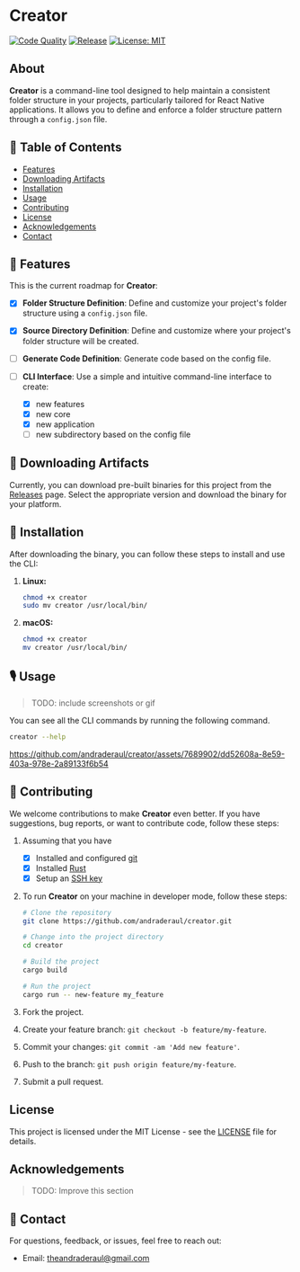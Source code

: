 # Creator

[![Code Quality](https://github.com/andraderaul/creator/actions/workflows/quality.yml/badge.svg)](https://github.com/andraderaul/creator/actions/workflows/quality.yml) [![Release](https://github.com/andraderaul/creator/actions/workflows/release.yml/badge.svg)](https://github.com/andraderaul/creator/actions/workflows/release.yml) [![License: MIT](https://img.shields.io/badge/License-MIT-blue.svg)](https://opensource.org/licenses/MIT)

## About

**Creator** is a command-line tool designed to help maintain a consistent folder structure in your projects, particularly tailored for React Native applications. It allows you to define and enforce a folder structure pattern through a `config.json` file.

## 📝 Table of Contents

- [Features](#🚧-features)
- [Downloading Artifacts](#🧱-downloading-artifacts)
- [Installation](#🚚-installation)
- [Usage](#🎙️-usage)
- [Contributing](#contributing)
- [License](#license)
- [Acknowledgements](#acknowledgements)
- [Contact](#📇-contact)

## 🚧 Features

This is the current roadmap for **Creator**:

- [x] **Folder Structure Definition**: Define and customize your project's folder structure using a `config.json` file.

- [x] **Source Directory Definition**: Define and customize where your project's folder structure will be created.

- [ ] **Generate Code Definition**: Generate code based on the config file.

- [ ] **CLI Interface**: Use a simple and intuitive command-line interface to create:
  - [x] new features
  - [x] new core
  - [x] new application
  - [ ] new subdirectory based on the config file

## 🧱 Downloading Artifacts

Currently, you can download pre-built binaries for this project from the [Releases](https://github.com/andraderaul/creator/actions/workflows/release.yml) page. Select the appropriate version and download the binary for your platform.

## 🚚 Installation

After downloading the binary, you can follow these steps to install and use the CLI:

1. **Linux:**

   ```bash
   chmod +x creator
   sudo mv creator /usr/local/bin/
   ```

2. **macOS:**
   ```bash
   chmod +x creator
   mv creator /usr/local/bin/
   ```

## 🎙️ Usage

> TODO: include screenshots or gif

You can see all the CLI commands by running the following command.

```bash
creator --help
```

https://github.com/andraderaul/creator/assets/7689902/dd52608a-8e59-403a-978e-2a89133f6b54


## 👯 Contributing

We welcome contributions to make **Creator** even better. If you have suggestions, bug reports, or want to contribute code, follow these steps:

1. Assuming that you have

   - [x] Installed and configured [git](https://git-scm.com/downloads)
   - [x] Installed [Rust](https://www.rust-lang.org/tools/install)
   - [x] Setup an [SSH key](https://support.atlassian.com/bitbucket-cloud/docs/set-up-an-ssh-key/)

2. To run **Creator** on your machine in developer mode, follow these steps:

   ```bash
   # Clone the repository
   git clone https://github.com/andraderaul/creator.git

   # Change into the project directory
   cd creator

   # Build the project
   cargo build

   # Run the project
   cargo run -- new-feature my_feature
   ```

3. Fork the project.
4. Create your feature branch: `git checkout -b feature/my-feature`.
5. Commit your changes: `git commit -am 'Add new feature'`.
6. Push to the branch: `git push origin feature/my-feature`.
7. Submit a pull request.

## License

This project is licensed under the MIT License - see the [LICENSE](LICENSE) file for details.

## Acknowledgements

<!--If your project was inspired by others, or if you used external libraries, tools, or resources, acknowledge them here.-->

> TODO: Improve this section

## 📇 Contact

For questions, feedback, or issues, feel free to reach out:

- Email: theandraderaul@gmail.com
